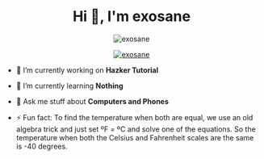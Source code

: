 <h1 align="center">Hi 👋, I'm exosane</h1>


<p align="center"> <img src="https://komarev.com/ghpvc/?username=exosane23&label=Profile%20views&color=0e75b6&style=flat" alt="exosane" /> </p>

<p align="center"> <a href="https://github.com/ryo-ma/github-profile-trophy"><img src="https://github-profile-trophy.vercel.app/?username=exosane&row=1" alt="exosane" /></a> </p>

- 🔭 I’m currently working on **Hazker Tutorial**
- 🌱 I’m currently learning **Nothing**
- 💬 Ask me stuff about **Computers and Phones**


- ⚡ Fun fact: To find the temperature when both are equal, we use an old algebra trick and just set ºF = ºC and solve one of the equations. So the temperature when both the Celsius and Fahrenheit scales are the same is -40 degrees.



